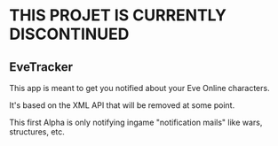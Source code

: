 # THIS PROJET IS CURRENTLY DISCONTINUED

## EveTracker

This app is meant to get you notified about your Eve Online characters.

It's based on the XML API that will be removed at some point.


This first Alpha is only notifying ingame "notification mails" like wars, structures, etc.
